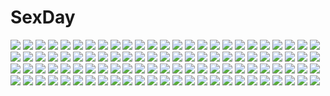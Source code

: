 # SexDay
![](https://konachan.com/image/202bb2024cd935b5156faa33f5d899f1/Konachan.com%20-%2078271%20black_rock_shooter%20gun%20insane_black_rock_shooter%20kuroi_mato%20sword%20takanashi_yomi%20twintails%20weapon%20white_rock_shooter.jpg)
![](https://konachan.com/jpeg/68f73aae913b7b9d4da63731e5894711/Konachan.com%20-%20239829%20black_hair%20blush%20breasts%20chitanda_eru%20cleavage%20dress%20hyouka%20long_hair%20ponytail%20purple_eyes%20ragho_no_erika%20white.jpg)
![](https://konachan.com/jpeg/8c46367c0b70eadfeca461db0eadd200/Konachan.com%20-%20191261%20blonde_hair%20blush%20breasts%20brown_eyes%20elbow_gloves%20eto%20gloves%20headband%20long_hair%20navel%20nipples%20pussy%20spread_legs%20spread_pussy%20thighhighs%20uncensored.jpg)
![](https://konachan.com/image/7e36116ca87024e48b81f37ee9cf8c76/Konachan.com%20-%20246998%20brown_hair%20cape%20dc_comics%20dress%20long_hair%20realistic%20rope%20sakimichan%20signed%20sword%20watermark%20weapon%20wonder_woman.jpg)
![](https://konachan.com/jpeg/197f6706b26ee5e2aaf0375d2b0e2b35/Konachan.com%20-%20221433%20animal%20bird%20brown_hair%20clouds%20dress%20leaves%20mechagirl%20original%20sky%20sunga2usagi%20wings.jpg)
![](https://konachan.com/image/ed314fa75809bb41357af28d3fe860ff/Konachan.com%20-%2030335%20claes%20gunslinger_girl%20triela%20white.jpg)
![](https://konachan.com/jpeg/d11630f50a3bade8ccdeb6ebaffaefe4/Konachan.com%20-%20118882%20amatsumi_sora_ni%20bed%20blush%20breasts%20brown_eyes%20clochette%20kiyosumi_serika%20long_hair%20nipples%20pink_hair%20shintaro.jpg)
![](https://konachan.com/image/3b0f8bcf8509c5588c2effc8725e0c95/Konachan.com%20-%20140643%20animal%20brown_eyes%20brown_hair%20building%20cat%20original%20school_uniform%20umbrella%20usami_miki.jpg)
![](https://konachan.com/image/a74725a52db850cdb5061d6223da423c/Konachan.com%20-%2048365%20boots%20hong_meiling%20izayoi_sakuya%20maid%20takaharu%20touhou.jpg)
![](https://konachan.com/image/ff8f14f27119d7fb225efde5e394ddf1/Konachan.com%20-%2064944%202girls%20animal%20cat%20hakurei_reimu%20hieda_no_akyuu%20japanese_clothes%20miko%20touhou.jpg)
![](https://konachan.com/image/4ca4a2b88d1e3a2d389517890c30b9af/Konachan.com%20-%20135509%20bicolored_eyes%20breasts%20cleavage%20horns%20kou_%28garakuta_teikoku%29%20panties%20samurai%20spear%20tagme%20thighhighs%20underwear%20weapon.jpg)
![](https://konachan.com/jpeg/c3355bb26020d71bf731ff0b6c46a69e/Konachan.com%20-%20260688%20breasts%20darling_in_the_franxx%20green_eyes%20horns%20long_hair%20miura_naoko%20open_shirt%20pink_hair%20realistic%20zero_two.jpg)
![](https://konachan.com/jpeg/493b8bf69ef0e0c292ea19159594e924/Konachan.com%20-%20214199%20aqua_eyes%20barefoot%20blue_hair%20blush%20flat_chest%20gochuumon_wa_usagi_desu_ka%3F%20kafuu_chino%20loli%20long_hair%20masaki_kei%20navel%20nipples%20nude.jpg)
![](https://konachan.com/image/8b9759fb3e10d8fbd01c78ec0ccf0d2f/Konachan.com%20-%2026298%20fullmetal_alchemist%20riza_hawkeye%20roy_mustang.jpg)
![](https://konachan.com/jpeg/1bbcb08d588d960dc866160df05f65d4/Konachan.com%20-%20131561%20aqua_eyes%20blonde_hair%20bow%20dress%20game_cg%20headdress%20japanese_clothes%20lolita_fashion%20long_hair%20ribbons%20saga_planets%20tagme_%28artist%29%20thighhighs.jpg)
![](https://konachan.com/image/ffa73a1c92a3f46ad1fdc8d1a17f25c8/Konachan.com%20-%20153490%20bed%20bondage%20breast_grab%20breasts%20chain%20collar%20long_hair%20monikano%20nipples%20patchouli_knowledge%20purple_eyes%20purple_hair%20pussy_juice%20sex%20shackles%20touhou.jpg)
![](https://konachan.com/image/81e276e8885671d6d09fc21d53db6190/Konachan.com%20-%20260634%20anthropomorphism%20ball%20black%20black_hair%20bodysuit%20bones%20dragon%20green_eyes%20headdress%20horns%20loli%20pointed_ears%20skull%20tagme_%28artist%29%20tail.jpg)
![](https://konachan.com/image/b917b2b69d93f55ac55b4213e847fbe4/Konachan.com%20-%2033789%20bleach%20green_hair%20long_hair%20mask%20neliel_tu_oderschvank%20sword%20weapon%20yellow_eyes.jpg)
![](https://konachan.com/image/55b0dfe3f9792e108da66f42bda74475/Konachan.com%20-%20180640%20bou_nin%20clouds%20dress%20grass%20long_hair%20original%20scenic%20sky.jpg)
![](https://konachan.com/image/435c6f1360f29ae8d30906f45d40bb12/Konachan.com%20-%20187017%20black_hair%20dress%20green_eyes%20long_hair%20nardack%20watermark.jpg)
![](https://konachan.com/jpeg/bd3921e9bf341da737d1da16312853f2/Konachan.com%20-%20299643%20close%20gray_eyes%20gray_hair%20long_hair%20original%20polychromatic%20saberiii%20underwater%20water.jpg)
![](https://konachan.com/image/cbce590ddb4944b31a74f463b0150e46/Konachan.com%20-%2063176%20black_hair%20black_rock_shooter%20blue_eyes%20chain%20cross%20gloves%20hironox%20kuroi_mato%20long_hair%20ponytail%20scar%20sword%20weapon.jpg)
![](https://konachan.com/jpeg/54592cf27710166de33824da53f2350d/Konachan.com%20-%20113541%20yamashita_shunya.jpg)
![](https://konachan.com/jpeg/966b0453be8a36306a0f8fe6bae56b4a/Konachan.com%20-%20188268%20ass%20breasts%20game_cg%20long_hair%20mahan%20mankitsu_happening%20no_bra%20shorts%20suzukawa_rei.jpg)
![](https://konachan.com/image/575f937fc1ea7cf49efb894e7e17b04c/Konachan.com%20-%20174625%202girls%20black_hair%20blue_eyes%20breasts%20cleavage%20kill_la_kill%20long_hair%20matoi_ryuuko%20navel%20short_hair%20sword%20thighhighs%20tribute%20underboob%20weapon.jpg)
![](https://konachan.com/jpeg/815153421c93946ad79cf5d3164f46ae/Konachan.com%20-%20193739%20all_male%20animal%20bird%20blue%20building%20clouds%20headphones%20jm-dot%20male%20original%20sky.jpg)
![](https://konachan.com/image/49ceaef519207b2be8ad9e0df2a82456/Konachan.com%20-%20108878%20aqua_eyes%20blonde_hair%20dress%20flowers%20gloves%20hat%20lolita_fashion%20long_hair%20nardack%20original%20rose%20signed%20watermark.jpg)
![](https://konachan.com/image/63cb333bbdd0576e8856f44b0702d8ad/Konachan.com%20-%20178648%20blue_hair%20boots%20bow%20braids%20glasses%20gloves%20gun%20hat%20headdress%20hong_meiling%20izayoi_sakuya%20red_hair%20skirt%20sniper%20thighhighs%20touhou%20weapon.jpg)
![](https://konachan.com/image/a31772475730b4bf619d69431732c20b/Konachan.com%20-%20239657%20aqua_eyes%20black_hair%20blood%20gloves%20katana%20long_hair%20ninja%20original%20sword%20thighhighs%20un_s%20watermark%20weapon.jpg)
![](https://konachan.com/image/a5c590b6c4bca1812048a180caeafd67/Konachan.com%20-%205558%202000%20anthropomorphism%20firefox%20windows.jpg)
![](https://konachan.com/image/92decda05886e2f57162b35c23d0da34/Konachan.com%20-%2070068%20mecha%20mobile_suit_gundam%20mobile_suit_gundam_unicorn%20rx-0_unicorn_gundam.jpg)
![](https://konachan.com/jpeg/a917f9f05a6803d792a8877e0b2b6c70/Konachan.com%20-%20244914%20bones%20group%20male%20original%20skull%20tagme_%28artist%29.jpg)
![](https://konachan.com/image/52825da4acb1cfd23b1b6e11f3da3a6a/Konachan.com%20-%20156620%20brown_hair%20dragon%20dress%20kurohal%20long_hair%20night%20original%20pixiv_fantasia%20snow%20spear%20sword%20weapon.jpg)
![](https://konachan.com/image/b31d83a96ee32783e8e0bc087dc6de26/Konachan.com%20-%20202746%20gray_hair%20hatsune_miku%20headphones%20kazuyu-c%20long_hair%20skirt%20thighhighs%20twintails%20vocaloid%20yuki_miku.jpg)
![](https://konachan.com/image/5684956ba7fc6d044571812284197ab3/Konachan.com%20-%2097344%20chain%20donne_anonime%20gun%20nitroplus%20ni%CE%B8%20thighhighs%20weapon%20zoku_satsuriku_no_jango.jpg)
![](https://konachan.com/image/fbc5da33515ac777f2fcbba4ab8ef638/Konachan.com%20-%20298057%202girls%20animal_ears%20barefoot%20blue_eyes%20blush%20breasts%20chinese_dress%20cleavage%20gray_hair%20honkai_impact%20long_hair%20no_bra%20pink_hair%20purple_eyes%20shirt.jpg)
![](https://konachan.com/image/dcbaad9901b2c6f5a3fc83d0d39aff68/Konachan.com%20-%20152301%20animal%20blonde_hair%20blush%20bow%20building%20butterfly%20cat%20doll%20green_eyes%20hatsune_miku%20kyuubee%20nanashina%20red_eyes%20short_hair%20skirt%20stars%20tears%20vocaloid.jpg)
![](https://konachan.com/jpeg/20fa686a1eb004908161f610e798f011/Konachan.com%20-%2054028%20higurashi_no_naku_koro_ni%20orange_hair%20ryuuguu_rena%20short_hair%20transparent%20vector.jpg)
![](https://konachan.com/image/6c12e6f1b7db0b1b4a49fd766068e3bd/Konachan.com%20-%2055085%20chaos%3Bhead%20nishijou_takumi%20school_uniform%20sword%20weapon.jpg)
![](https://konachan.com/jpeg/f0c4e7b6354a764c53801011c305b225/Konachan.com%20-%20170672%20ass%20black_hair%20bloomers%20blue_eyes%20blush%20cameltoe%20game_cg%20gloves%20mirror%20mitsuki_mantarou%20momose_mii%20seihou_no_prismgear%20shower%20twintails%20wet.jpg)
![](https://konachan.com/jpeg/2d5bdbda71a88990d240fa13ded6f8a3/Konachan.com%20-%20300224%202girls%20ass%20blue_hair%20breasts%20cameltoe%20cropped%20fang%20hat%20long_hair%20nipples%20nude%20ofuda%20original%20panties%20sideboob%20tribadism%20underwear%20waifu2x%20wet%20yuri.jpg)
![](https://konachan.com/image/732a24a56a6ec58f95dffdf3a0d51cfc/Konachan.com%20-%20225759%20amagi_brilliant_park%20breast_hold%20japanese_clothes%20nakajima_yuka%20no_bra%20open_shirt%20scan%20sento_isuzu%20yukata.jpg)
![](https://konachan.com/image/d7d04123b062f66075096b4f10490e75/Konachan.com%20-%20139197%20ganaha_hibiki%20idolmaster.jpg)
![](https://konachan.com/image/856d2d95874ef3c690d6f1d5bd16a4dd/Konachan.com%20-%2059106%20black%20close%20komori_kiri%20polychromatic%20sayonara_zetsubou_sensei.jpg)
![](https://konachan.com/jpeg/f8e659cbc595d9313f60fd71e9165ae1/Konachan.com%20-%20127806%20hatsune_miku%20mirimo%20vocaloid.jpg)
![](https://konachan.com/jpeg/2ef2f4b1bcf2a1761ad0b1d507d48202/Konachan.com%20-%20122474%20game_cg%20sortieange_mahou_club.jpg)
![](https://konachan.com/image/cd7affb7dab12d7218a31d45ba08d83b/Konachan.com%20-%2026595%20amane_misa%20death_note%20gothic%20obata_takeshi%20valentine.jpeg)
![](https://konachan.com/jpeg/5b4f43c235074823f596d198832ec9ed/Konachan.com%20-%20274456%20anthropomorphism%20bed%20blush%20bra%20brown_eyes%20brown_hair%20cameltoe%20dd_%28ijigendd%29%20fang%20kantai_collection%20navel%20panties%20short_hair%20striped_panties%20underwear.jpg)
![](https://konachan.com/jpeg/9b0ccbcf6e5f0e21c8d03884c149b0c3/Konachan.com%20-%20249408%20all_male%20bakugou_katsuki%20blonde_hair%20boku_no_hero_academia%20ingrid7777%20male%20orange_eyes%20short_hair.jpg)
![](https://konachan.com/image/1dddf4eb737fdc9c9622b59d9581ae77/Konachan.com%20-%20295443%20aqua_eyes%20black_eyes%20black_hair%20blush%20bow%20brown_eyes%20brown_hair%20group%20headband%20long_hair%20navel%20original%20short_hair%20shorts%20thighhighs%20twintails.jpg)
![](https://konachan.com/image/365599654bc5ed2629e9fd9d8e51d3b9/Konachan.com%20-%20173860%20aliasing%20animal%20blue_eyes%20blue_hair%20cake%20chibi%20drink%20food%20glasses%20group%20hat%20headband%20long_hair%20miko%20pantyhose%20ponytail%20skirt%20sukage%20twintails%20wink.jpg)
![](https://konachan.com/jpeg/d237696527337f0c5fce97a9400c8b5f/Konachan.com%20-%20182733%20aqua_eyes%20blush%20breasts%20cum%20mei_%28pokemon%29%20nipples%20odaodaoaoda%20pikachu%20pokemon%20sex%20tagme%20torn_clothes.jpg)
![](https://konachan.com/jpeg/c6988c107d60d8aa3555c487631ad594/Konachan.com%20-%2043740%20alpha_%28alpha91%29%20g_senjou_no_maou%20miwa_tsubaki%20tagme.jpg)
![](https://konachan.com/image/93c4791e312e681c7a2c1ce35fd814c6/Konachan.com%20-%20296966%202girls%20%23compass%20hatsune_miku%20jeanne_d%27arc_%28%23compass%29%20kieed%20long_hair%20robot%20twintails%20vocaloid%20voidoll.jpg)
![](https://konachan.com/image/d096b11cb57cb80a272efc85f3e812a0/Konachan.com%20-%20257526%20animal%20anthropomorphism%20azur_lane%20bear%20brown_hair%20chinese_clothes%20loli%20long_hair%20panda%20pecco_chan%20petals%20ping_hai_%28azur_lane%29%20red_eyes%20twintails.jpg)
![](https://konachan.com/image/d1c94aec5b2e40fd1627570efd4ae871/Konachan.com%20-%2019633%20fate_%28series%29%20fate_stay_night%20gloves%20illyasviel_von_einzbern.jpg)
![](https://konachan.com/jpeg/cb3b091d38d92c8246970f2ce0e94807/Konachan.com%20-%20278427%20apron%20braids%20breast_hold%20breasts%20cleavage%20couch%20flowers%20garter_belt%20headdress%20maid%20scan%20short_hair%20skirt_lift%20stockings%20thighhighs%20tiv%20yellow_eyes.jpg)
![](https://konachan.com/jpeg/cfa8391ea1826af6681280327986e70c/Konachan.com%20-%20232323%20ass%20bath%20bathtub%20blonde_hair%20blush%20breasts%20fate_testarossa%20flowers%20geko_ohoshisama%20loli%20long_hair%20nipples%20red_eyes%20twintails%20waifu2x%20water.jpg)
![](https://konachan.com/jpeg/d6a51fdc1b6fb15f66ceaadc6e15cbcb/Konachan.com%20-%20192392%20animal_ears%20barefoot%20bath%20blue_eyes%20breasts%20catgirl%20dark_skin%20game_cg%20headband%20navel%20nipples%20nude%20sasaki_tamaru%20short_hair%20water%20white_hair.jpg)
![](https://konachan.com/image/2ae73cca6a02fb7cef8b199def13d3c8/Konachan.com%20-%20165003%20blue_eyes%20double_lariat_%28vocaloid%29%20headphones%20kriss_sison%20megurine_luka%20pink_hair%20thighhighs%20vocaloid.jpg)
![](https://konachan.com/image/03b3061194ad36ecd3986a833cc675e7/Konachan.com%20-%20196229%20aisaka_taiga%20bra%20breasts%20brown_hair%20cleavage%20kero_%28tomoki-tiger%29%20long_hair%20panties%20phone%20red_eyes%20shirt%20skirt%20thighhighs%20toradora%20underwear.jpg)
![](https://konachan.com/jpeg/95cf83b003697d66bea23fde4d8623fb/Konachan.com%20-%20162987%20hataraku_maou-sama%21%20sasaki_chiho%20tagme.jpg)
![](https://konachan.com/image/1645daed5ddd986e618d49abfe8986b1/Konachan.com%20-%2067778%202girls%20blush%20chimaro%20fujimaru_mikoto%20kisaragi_gold_star%20nitta_ichika%20saga_planets%20toranosuke.jpg)
![](https://konachan.com/jpeg/9fe0b207195fc4d3af9b9f1109526ea5/Konachan.com%20-%20109109%20bikini%20black_eyes%20blue_eyes%20blue_hair%20blush%20bow%20brown_hair%20demon%20fang%20food%20hat%20long_hair%20navel%20original%20short_hair%20swimsuit%20tears%20tree%20water.jpg)
![](https://konachan.com/image/a91715ccad35d47cc7beac0e867de876/Konachan.com%20-%20200097%202girls%20blue_hair%20braids%20dress%20drink%20hat%20izayoi_sakuya%20maid%20novcel%20remilia_scarlet%20signed%20touhou%20vampire%20white.jpg)
![](https://konachan.com/image/4d69e0016be7883affa97321ecf2c95d/Konachan.com%20-%20140330%20dog_days%20millhiore_f_biscotti%20ricotta_elmar.jpg)
![](https://konachan.com/image/757675891f21ffccdcd161f2428a2e20/Konachan.com%20-%2059642%20akiyama_mio%20guitar%20instrument%20k-on%21%20red.jpg)
![](https://konachan.com/jpeg/1aa6aad0afeaf22eb9b316630a61fd71/Konachan.com%20-%2052035%20close%20k-on%21%20transparent%20vector%20yamanaka_sawako.jpg)
![](https://konachan.com/image/d5bea86962827df89fd532c709ec04cb/Konachan.com%20-%20138435%20animal%20bird%20city%20flowers%20hat%20leaves%20original%20scenic%20takakyo%20water%20wink.jpg)
![](https://konachan.com/jpeg/ea9b73a6e5c4b52738f1246d7dd4ed75/Konachan.com%20-%2033623%20bikini%20swimsuit.jpg)
![](https://konachan.com/jpeg/f0ed44380f5f8b009a829e4f729d546c/Konachan.com%20-%20142113%20flandre_scarlet%20himenomikan%20red_eyes%20touhou%20vampire%20wings%20zettai_ryouiki.jpg)
![](https://konachan.com/jpeg/7b28cb760c0d7cdc04463370237e7b51/Konachan.com%20-%2030836%20arietta%20bed%20blonde_hair%20crown%20game_cg%20lyrical_lyric%20marmalade%20ribbons.jpg)
![](https://konachan.com/image/7fe134707206ad769d7809eed82afb99/Konachan.com%20-%20145010%20blue_eyes%20brown_eyes%20choker%20glasses%20gray_hair%20male%20range_murata%20short_hair%20tagme_%28character%29%20tie%20white.jpg)
![](https://konachan.com/image/8937dde45da77c93764915942b57aadc/Konachan.com%20-%2029158%20littlewitch%20oyari_ashito.jpg)
![](https://konachan.com/jpeg/9622aaf04ec218304653dd4f0ed8bf0c/Konachan.com%20-%20238003%202girls%20aqua_eyes%20bikini%20blush%20bra%20breasts%20brown_eyes%20cleavage%20crossover%20dressing%20long_hair%20navel%20panties%20ponytail%20red_hair%20swimsuit%20underwear.jpg)
![](https://konachan.com/image/83e0f53520df276252d8db06aaeab051/Konachan.com%20-%2044345%20cameltoe%20cc%20code_geass%20green_hair%20panties%20school_uniform%20underwear%20uni%20wet%20wink.jpg)
![](https://konachan.com/jpeg/6339f473a7a3ddaf01568d08d139ac4e/Konachan.com%20-%20271373%20atha%20blonde_hair%20blue_eyes%20chain%20fate_grand_order%20fate_%28series%29%20flowers%20hat%20headdress%20jeanne_d%27arc_%28fate%29%20long_hair%20navel%20rose.jpg)
![](https://konachan.com/image/3c5b84723b07fecc5ae63b584fa82bb0/Konachan.com%20-%20249266%20aqua_eyes%20hatsune_miku%20headphones%20long_hair%20microphone%20skirt%20thighhighs%20tie%20twintails%20vocaloid%20yuuzuki_%28re%27ef%29.jpg)
![](https://konachan.com/jpeg/3db9c46df315846e6309c6058b10c55d/Konachan.com%20-%20233226%20blush%20book%20bow%20cropped%20dress%20flowers%20headdress%20loli%20long_hair%20patchouli_knowledge%20purple_hair%20pyonsuke0141%20summer_dress%20touhou.jpg)
![](https://konachan.com/jpeg/b84945a9f3bf5a196d20c1440f9adcdc/Konachan.com%20-%20300592%20aqua_eyes%20asakaze_abyss%20blush%20bow%20dark_skin%20gloves%20goth-loli%20gray_hair%20hat%20lolita_fashion%20original%20pointed_ears%20thighhighs%20valentine%20waifu2x.jpg)
![](https://konachan.com/image/506c5be71bad18b8a7819b73e72ee755/Konachan.com%20-%20264977%20ass%20black_hair%20blush%20dress%20elbow_gloves%20gloves%20group%20maid%20male%20pussy%20pussy_juice%20ribbons%20sex%20short_hair%20shorts%20tears%20thighhighs%20uncensored.jpg)
![](https://konachan.com/jpeg/5c4c79915b2f5ec896d03ad0f6d7b0bf/Konachan.com%20-%20163441%20berrys%20food%20game_cg%20satou_haruki%20sphere%20waitress.jpg)
![](https://konachan.com/image/39d8330e6f3b917de016090739db5bf8/Konachan.com%20-%20302642%20chinese_clothes%20fireworks%20hatsune_miku%20moon%20vocaloid%20yuri_to_hizakura.jpg)
![](https://konachan.com/image/504da3b4cb6ed2c15fe100203d8f01eb/Konachan.com%20-%20293218%20black_hair%20blush%20long_hair%20mermaid%20navel%20no_bra%20ogata_tei%20original%20panties%20school_uniform%20see_through%20underwear%20water%20wet.jpg)
![](https://konachan.com/jpeg/b814e1a5bfe0706b5d055128ffcc3223/Konachan.com%20-%20161218%20blonde_hair%20blood%20blue_eyes%20breasts%20censored%20cum%20game_cg%20hapymaher%20koku%20nipples%20panties%20penis%20purple_software%20pussy%20sex%20thighhighs%20underwear%20wet.jpg)
![](https://konachan.com/image/c589142c9414f7421d03b89829eceae0/Konachan.com%20-%20171436%20blue_hair%20bow%20clouds%20dress%20fang%20grass%20junior27016%20red_eyes%20remilia_scarlet%20short_hair%20sky%20touhou%20umbrella%20vampire%20wings.jpg)
![](https://konachan.com/image/6b624458cd985593e28c74b6acc8b0c7/Konachan.com%20-%2065826%20japanese_clothes%20miko%20musubi%20panties%20sekirei%20skirt%20thighhighs%20torn_clothes%20underboob%20underwear.jpg)
![](https://konachan.com/image/109f9505430ce2bf0734033c0210ad0e/Konachan.com%20-%2085602%20blush%20close%20fang%20minna-dietlinde_wilcke%20monizumi_ishikawa%20red_hair%20strike_witches.jpg)
![](https://konachan.com/image/2d10040ef90f3aaa0f94ca3a1c39daa2/Konachan.com%20-%20218321%20brown_hair%20dress%20long_hair%20original%20pixiv_fantasia%20purple_eyes%20swd3e2%20thighhighs%20watermark%20weapon%20zettai_ryouiki.jpg)
![](https://konachan.com/image/ff714b52678bb3bd8906f05875485c02/Konachan.com%20-%2019444%20andou_mahoro%20mahoromatic.jpg)
![](https://konachan.com/image/2165808a844018e0581029d97e5b5e3d/Konachan.com%20-%20104810%20black_hair%20blush%20breasts%20censored%20green_eyes%20nipples%20open_shirt%20penis%20pussy%20school_uniform%20sex%20thighhighs.jpg)
![](https://konachan.com/image/fb905fd639e629bd8abba95bf7b65483/Konachan.com%20-%2071000%20tengen_toppa_gurren_lagann%20underboob%20yoko_littner.jpg)
![](https://konachan.com/image/eb2594df71b2d96f062525cc9aa2dab8/Konachan.com%20-%2014073%20queen_of_dorks.jpg)
![](https://konachan.com/jpeg/41c2ca918c5d86220c7807eb4346484b/Konachan.com%20-%20222599%20blue_eyes%20boots%20catgirl%20doggirl%20gloves%20group%20hoodie%20kneehighs%20long_hair%20original%20pantyhose%20ramn%20red_eyes%20shorts%20skirt%20tail%20thighhighs%20wolfgirl.jpg)
![](https://konachan.com/jpeg/caaa076308575d859a22aef7f20c37eb/Konachan.com%20-%20261672%202girls%20blew_andwhite%20brown_hair%20building%20city%20clouds%20kneehighs%20landscape%20long_hair%20ponytail%20scenic%20school_uniform%20short_hair%20skirt%20sky%20water.jpg)
![](https://konachan.com/image/7d326e48ed3ce93e1666bc8eddfedd79/Konachan.com%20-%2066899%20anthropomorphism%20hitowa%20os-tan.jpg)
![](https://konachan.com/image/aace78fdb88ce3422421f642303e23b5/Konachan.com%20-%2053112%20doll%20gothic%20rozen_maiden%20suigintou%20white_hair%20wings.jpg)
![](https://konachan.com/image/264b48853e3ad1cacef8ba81db9e70cf/Konachan.com%20-%2047946%20halloween%20harukaze_setsuna%20loli%20panties%20pointed_ears%20pumpkin%20tinkle%20underwear%20witch.jpg)
![](https://konachan.com/image/84dbd78bb1331de547cd969253700c17/Konachan.com%20-%20280507%20300_heroes%20animal%20breasts%20collar%20dress%20elbow_gloves%20gloves%20hanshu%20long_hair%20pink_hair%20red_eyes%20see_through%20tattoo%20techgirl%20thighhighs.jpg)
![](https://konachan.com/image/6c9bf183a8830edcfbb325036d2b6418/Konachan.com%20-%2021680%20hong_meiling%20long_hair%20red_hair%20touhou.jpg)
